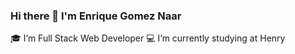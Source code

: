 ### Hi there 👋 I'm Enrique Gomez Naar


🎓 I’m Full Stack Web Developer
💻 I’m currently studying at Henry
<!--
**enriquegomeznaar/enriquegomeznaar** is a ✨ _special_ ✨ repository because its `README.md` (this file) appears on your GitHub profile.

Here are some ideas to get you started:

- 🔭 I’m currently searching for my first job in the tech industry.
- 📫 How to reach me: enriquegomeznaar@gmail.com
-->
